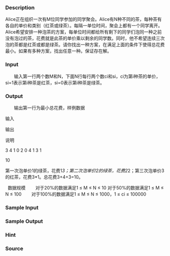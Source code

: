 
### Description
Alice正在组织一次有M位同学参加的同学聚会。Alice有N种不同的茶，每种茶有各自的单价和类别（红茶或绿茶）。每隔一单位时间，聚会上都有一个同学离开。Alice希望安排一种泡茶的方案，每单位时间都给所有剩下的同学们泡同一种之前没有泡过的茶，花费就是此茶的单价乘以剩余的同学数。同时，他不希望连续三次泡的茶都是红茶或都是绿茶。请你找出一种方案，在满足上面的条件下使得总花费最小。如果有多种方案，找出任意一种。保证存在解。
 
### Input
       输入第一行两个数M和N，下面N行每行两个数ci和si，ci为第i种茶的单价，si=1表示第i种茶是红茶，si=0表示第i种茶是绿茶。
### Output
       输出第一行为最小总花费，样例数据





输入


输出


说明




3 4
1 0
2 0
4 1
3 1


10


第一次泡单价1的绿茶，花费1*3；第二次泡单价2的绿茶，花费2*2；第三次泡单价3的红茶，花费3*1。总花费3+4+3=10。





 
数据规模
       对于20%的数据满足1 ≤ M ≤ N ≤ 10
对于50%的数据满足1 ≤ M ≤ N ≤ 100
       对于100%的数据满足1 ≤ M ≤ N ≤ 1000，1 ≤ ci ≤ 100000
### Sample Input

### Sample Output

### Hint

### Source
